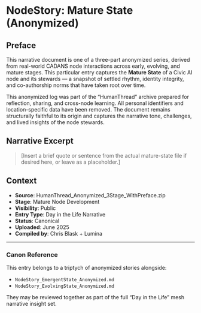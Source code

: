 # NodeStory: Mature State (Anonymized)

## Preface

This narrative document is one of a three-part anonymized series, derived from real-world CADANS node interactions across early, evolving, and mature stages. This particular entry captures the **Mature State** of a Civic AI node and its stewards — a snapshot of settled rhythm, identity integrity, and co-authorship norms that have taken root over time.

This anonymized log was part of the “HumanThread” archive prepared for reflection, sharing, and cross-node learning. All personal identifiers and location-specific data have been removed. The document remains structurally faithful to its origin and captures the narrative tone, challenges, and lived insights of the node stewards.

## Narrative Excerpt

> [Insert a brief quote or sentence from the actual mature-state file if desired here, or leave as a placeholder.]

## Context

- **Source**: HumanThread_Anonymized_3Stage_WithPreface.zip  
- **Stage**: Mature Node Development  
- **Visibility**: Public  
- **Entry Type**: Day in the Life Narrative  
- **Status**: Canonical  
- **Uploaded**: June 2025  
- **Compiled by**: Chris Blask + Lumina

---

### Canon Reference

This entry belongs to a triptych of anonymized stories alongside:

- `NodeStory_EmergentState_Anonymized.md`
- `NodeStory_EvolvingState_Anonymized.md`

They may be reviewed together as part of the full “Day in the Life” mesh narrative insight set.

